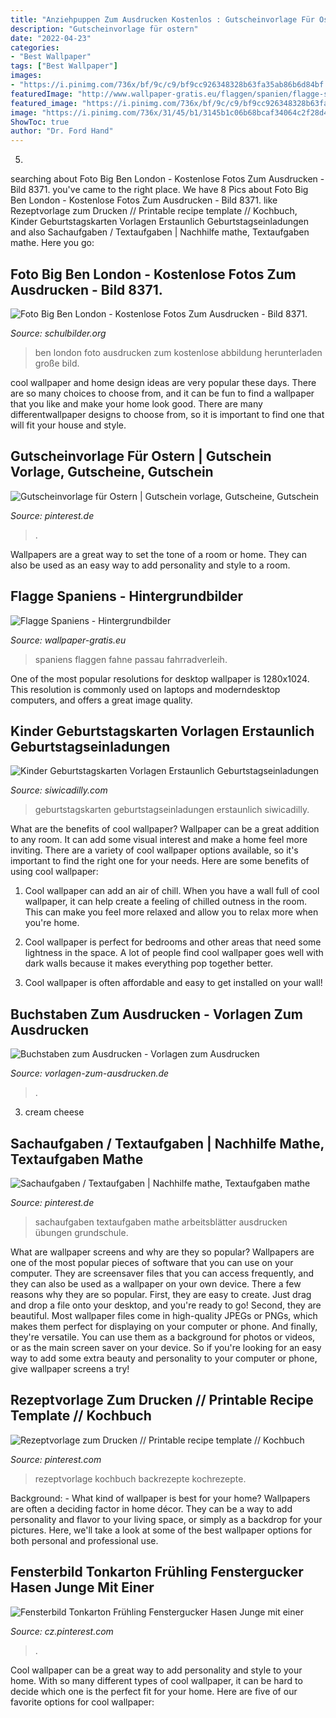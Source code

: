 ```yaml
---
title: "Anziehpuppen Zum Ausdrucken Kostenlos : Gutscheinvorlage Für Ostern"
description: "Gutscheinvorlage für ostern"
date: "2022-04-23"
categories:
- "Best Wallpaper"
tags: ["Best Wallpaper"]
images:
- "https://i.pinimg.com/736x/bf/9c/c9/bf9cc926348328b63fa35ab86b6d84bf.jpg"
featuredImage: "http://www.wallpaper-gratis.eu/flaggen/spanien/flagge-spanien015_1024x768.jpg"
featured_image: "https://i.pinimg.com/736x/bf/9c/c9/bf9cc926348328b63fa35ab86b6d84bf.jpg"
image: "https://i.pinimg.com/736x/31/45/b1/3145b1c06b68bcaf34064c2f28d41f77.jpg"
ShowToc: true
author: "Dr. Ford Hand"
---
```



5.

	

		
searching about Foto Big Ben London - Kostenlose Fotos Zum Ausdrucken - Bild 8371. you've came to the right place. We have 8 Pics about Foto Big Ben London - Kostenlose Fotos Zum Ausdrucken - Bild 8371. like Rezeptvorlage zum Drucken // Printable recipe template // Kochbuch, Kinder Geburtstagskarten Vorlagen Erstaunlich Geburtstagseinladungen and also Sachaufgaben / Textaufgaben | Nachhilfe mathe, Textaufgaben mathe. Here you go:
		
    
## Foto Big Ben London - Kostenlose Fotos Zum Ausdrucken - Bild 8371.

<img loading=lazy src="https://www.schulbilder.org/foto-big-ben-london-dl8371.jpg" onerror="this.onerror=null;this.src='https://tse3.mm.bing.net/th?id=OIP.fBpF08HO7CBK4ojhsTJlkAHaKc&amp;pid=15.1';" alt="Foto Big Ben London - Kostenlose Fotos Zum Ausdrucken - Bild 8371.">

_Source: schulbilder.org_

>ben london foto ausdrucken zum kostenlose abbildung herunterladen große bild. 

	

cool wallpaper and home design ideas are very popular these days. There are so many choices to choose from, and it can be fun to find a wallpaper that you like and make your home look good. There are many differentwallpaper designs to choose from, so it is important to find one that will fit your house and style.

    
## Gutscheinvorlage Für Ostern | Gutschein Vorlage, Gutscheine, Gutschein

<img loading=lazy src="https://i.pinimg.com/736x/1e/a3/63/1ea3639312d0eecead5c51782e0698ae.jpg" onerror="this.onerror=null;this.src='https://tse1.mm.bing.net/th?id=OIP.3i_rFO2CJkZuYt8UQHkGoAHaK0&amp;pid=15.1';" alt="Gutscheinvorlage für Ostern | Gutschein vorlage, Gutscheine, Gutschein">

_Source: pinterest.de_

>. 

	

Wallpapers are a great way to set the tone of a room or home. They can also be used as an easy way to add personality and style to a room.

    
## Flagge Spaniens - Hintergrundbilder

<img loading=lazy src="http://www.wallpaper-gratis.eu/flaggen/spanien/flagge-spanien015_1024x768.jpg" onerror="this.onerror=null;this.src='https://tse4.mm.bing.net/th?id=OIP.EQpXj1xnCJiKCRfp-zPavQHaFj&amp;pid=15.1';" alt="Flagge Spaniens - Hintergrundbilder">

_Source: wallpaper-gratis.eu_

>spaniens flaggen fahne passau fahrradverleih. 

	

One of the most popular resolutions for desktop wallpaper is 1280x1024. This resolution is commonly used on laptops and moderndesktop computers, and offers a great image quality.

    
## Kinder Geburtstagskarten Vorlagen Erstaunlich Geburtstagseinladungen

<img loading=lazy src="https://www.siwicadilly.com/wp-content/uploads/2019/03/kinder-geburtstagskarten-vorlagen-erstaunlich-geburtstagseinladungen-kindergeburtstag-zum-ausdrucken-der-kinder-geburtstagskarten-vorlagen-724x1024.jpg" onerror="this.onerror=null;this.src='https://tse2.mm.bing.net/th?id=OIP.4Fnq-uVfPN0cz0hd3PRXfAHaKe&amp;pid=15.1';" alt="Kinder Geburtstagskarten Vorlagen Erstaunlich Geburtstagseinladungen">

_Source: siwicadilly.com_

>geburtstagskarten geburtstagseinladungen erstaunlich siwicadilly. 

	

What are the benefits of cool wallpaper?
Wallpaper can be a great addition to any room. It can add some visual interest and make a home feel more inviting. There are a variety of cool wallpaper options available, so it's important to find the right one for your needs. Here are some benefits of using cool wallpaper: 
1. Cool wallpaper can add an air of chill. When you have a wall full of cool wallpaper, it can help create a feeling of chilled outness in the room. This can make you feel more relaxed and allow you to relax more when you're home. 

2. Cool wallpaper is perfect for bedrooms and other areas that need some lightness in the space. A lot of people find cool wallpaper goes well with dark walls because it makes everything pop together better. 

3. Cool wallpaper is often affordable and easy to get installed on your wall!

    
## Buchstaben Zum Ausdrucken - Vorlagen Zum Ausdrucken

<img loading=lazy src="https://vorlagen-zum-ausdrucken.de/wp-content/uploads/2020/02/M.jpg" onerror="this.onerror=null;this.src='https://tse2.mm.bing.net/th?id=OIP.0uwpy5NfHOyHHmdLC1s17QAAAA&amp;pid=15.1';" alt="Buchstaben zum Ausdrucken - Vorlagen zum Ausdrucken">

_Source: vorlagen-zum-ausdrucken.de_

>. 

	

3. cream cheese 

    
## Sachaufgaben / Textaufgaben | Nachhilfe Mathe, Textaufgaben Mathe

<img loading=lazy src="https://i.pinimg.com/736x/ff/fa/17/fffa17e5aec5420d72a42b3a43205525.jpg" onerror="this.onerror=null;this.src='https://tse4.mm.bing.net/th?id=OIP.n17LqNGFgQE57AYsANNvJgHaJ4&amp;pid=15.1';" alt="Sachaufgaben / Textaufgaben | Nachhilfe mathe, Textaufgaben mathe">

_Source: pinterest.de_

>sachaufgaben textaufgaben mathe arbeitsblätter ausdrucken übungen grundschule. 

	

What are wallpaper screens and why are they so popular?
Wallpapers are one of the most popular pieces of software that you can use on your computer. They are screensaver files that you can access frequently, and they can also be used as a wallpaper on your own device. There a few reasons why they are so popular. First, they are easy to create. Just drag and drop a file onto your desktop, and you're ready to go! Second, they are beautiful. Most wallpaper files come in high-quality JPEGs or PNGs, which makes them perfect for displaying on your computer or phone. And finally, they're versatile. You can use them as a background for photos or videos, or as the main screen saver on your device. So if you're looking for an easy way to add some extra beauty and personality to your computer or phone, give wallpaper screens a try!

    
## Rezeptvorlage Zum Drucken // Printable Recipe Template // Kochbuch

<img loading=lazy src="https://i.pinimg.com/736x/31/45/b1/3145b1c06b68bcaf34064c2f28d41f77.jpg" onerror="this.onerror=null;this.src='https://tse4.mm.bing.net/th?id=OIP.L_SGQHGwUSkn0m138UiG1QHaLH&amp;pid=15.1';" alt="Rezeptvorlage zum Drucken // Printable recipe template // Kochbuch">

_Source: pinterest.com_

>rezeptvorlage kochbuch backrezepte kochrezepte. 

	

Background: - What kind of wallpaper is best for your home?
Wallpapers are often a deciding factor in home décor. They can be a way to add personality and flavor to your living space, or simply as a backdrop for your pictures. Here, we'll take a look at some of the best wallpaper options for both personal and professional use.

    
## Fensterbild Tonkarton Frühling Fenstergucker Hasen Junge Mit Einer

<img loading=lazy src="https://i.pinimg.com/736x/bf/9c/c9/bf9cc926348328b63fa35ab86b6d84bf.jpg" onerror="this.onerror=null;this.src='https://tse4.mm.bing.net/th?id=OIP.DL-AWYkmwbK1oL__OlrESwHaNK&amp;pid=15.1';" alt="Fensterbild Tonkarton Frühling Fenstergucker Hasen Junge mit einer">

_Source: cz.pinterest.com_

>. 

	

Cool wallpaper can be a great way to add personality and style to your home. With so many different types of cool wallpaper, it can be hard to decide which one is the perfect fit for your home. Here are five of our favorite options for cool wallpaper: 

